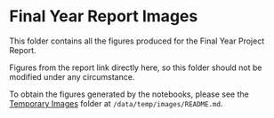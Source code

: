 # Final Year Report Images

This folder contains all the figures produced for the Final Year Project Report.

Figures from the report link directly here, so this folder should not be modified
under any circumstance.

To obtain the figures generated by the notebooks, please see the
[Temporary Images](/data/temp/images/README.md) folder at `/data/temp/images/README.md`.

